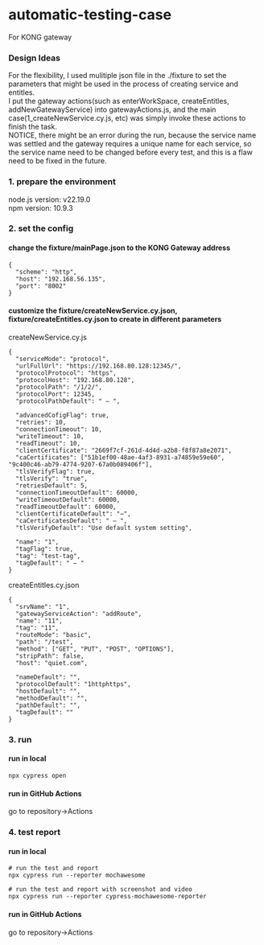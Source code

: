 # automatic-testing-case
For KONG gateway  
### Design Ideas
For the flexibility, I used mulitiple json file in the ./fixture to set the parameters that might be used in the process of creating service and entitles.  
I put the gateway actions(such as enterWorkSpace, createEntitles, addNewGatewayService) into gatewayActions.js, and the main case(1_createNewService.cy.js, etc) was simply invoke these actions to finish the task.  
NOTICE, there might be an error during the run, because the service name was settled and the gateway requires a unique name for each service, so the service name need to be changed before every test, and this is a flaw need to be fixed in the future.


### 1. prepare the environment
node.js version: v22.19.0  
npm version: 10.9.3

### 2. set the config
#### change the fixture/mainPage.json to the KONG Gateway address
```
{
  "scheme": "http",
  "host": "192.168.56.135",
  "port": "8002"
}
```
#### customize the fixture/createNewService.cy.json, fixture/createEntitles.cy.json to create in different parameters
  
createNewService.cy.js
```
{
  "serviceMode": "protocol",
  "urlFullUrl": "https://192.168.80.128:12345/",
  "protocolProtocol": "https",
  "protocolHost": "192.168.80.128",
  "protocolPath": "/1/2/",
  "protocolPort": 12345,
  "protocolPathDefault": " – ",

  "advancedCofigFlag": true,
  "retries": 10,
  "connectionTimeout": 10,
  "writeTimeout": 10,
  "readTimeout": 10,
  "clientCertificate": "2669f7cf-261d-4d4d-a2b8-f8f87a8e2071",
  "caCertificates": ["51b1ef00-48ae-4af3-8931-a74859e59e60", "9c400c46-ab79-4774-9207-67a0b089406f"],
  "tlsVerifyFlag": true,
  "tlsVerify": "true",
  "retriesDefault": 5,
  "connectionTimeoutDefault": 60000,
  "writeTimeoutDefault": 60000,
  "readTimeoutDefault": 60000,
  "clientCertificateDefault": "–",
  "caCertificatesDefault": " – ",
  "tlsVerifyDefault": "Use default system setting",

  "name": "1",
  "tagFlag": true,
  "tag": "test-tag",
  "tagDefault": " – "
}
```  
  
createEntitles.cy.json  
```
{
  "srvName": "1",
  "gatewayServiceAction": "addRoute",
  "name": "11",
  "tag": "11",
  "routeMode": "basic",
  "path": "/test",
  "method": ["GET", "PUT", "POST", "OPTIONS"],
  "stripPath": false,
  "host": "quiet.com",

  "nameDefault": "",
  "protocolDefault": "1httphttps",
  "hostDefault": "",
  "methodDefault": "",
  "pathDefault": "",
  "tagDefault": ""
}
```

### 3. run
#### **run in local**
```
npx cypress open
```
#### **run in GitHub Actions**
go to repository->Actions

### 4. test report
#### **run in local**
```
# run the test and report
npx cypress run --reporter mochawesome

# run the test and report with screenshot and video
npx cypress run --reporter cypress-mochawesome-reporter
```
#### **run in GitHub Actions**
go to repository->Actions